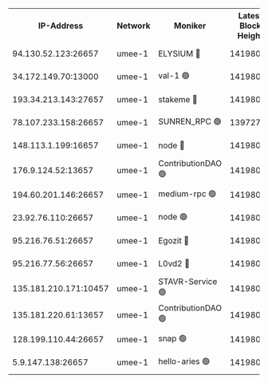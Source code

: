 


<table><tr><th>IP-Address</th><th>Network</th><th>Moniker</th><th>Latest Block Height</th><th>Earliest Block Height</th><th>Catching Up</th><th>Tx Index</th><th>Voting Power</th><th>Scan Time</th></tr><tr><td>94.130.52.123:26657</td><td>umee-1</td><td>ELYSIUM 🔴</td><td>14198063</td><td>3216011</td><td>False</td><td>off</td><td>26922399</td><td>2024-10-12T06:57:22.081353919UTC</td></tr><tr><td>34.172.149.70:13000</td><td>umee-1</td><td>val-1 🟢</td><td>14198040</td><td>12632001</td><td>False</td><td>off</td><td>0</td><td>2024-10-12T06:55:21.781905856UTC</td></tr><tr><td>193.34.213.143:27657</td><td>umee-1</td><td>stakeme 🔴</td><td>14198035</td><td>12950170</td><td>False</td><td>off</td><td>6701397</td><td>2024-10-12T06:54:53.156771907UTC</td></tr><tr><td>78.107.233.158:26657</td><td>umee-1</td><td>SUNREN_RPC 🟢</td><td>13972735</td><td>13338194</td><td>False</td><td>on</td><td>0</td><td>2024-10-12T06:55:58.511315053UTC</td></tr><tr><td>148.113.1.199:16657</td><td>umee-1</td><td>node 🔴</td><td>14198027</td><td>13570001</td><td>False</td><td>off</td><td>1636217</td><td>2024-10-12T06:54:10.104961159UTC</td></tr><tr><td>176.9.124.52:13657</td><td>umee-1</td><td>ContributionDAO 🟢</td><td>14198045</td><td>13924595</td><td>False</td><td>on</td><td>0</td><td>2024-10-12T06:55:49.597087953UTC</td></tr><tr><td>194.60.201.146:26657</td><td>umee-1</td><td>medium-rpc 🟢</td><td>14198029</td><td>13992297</td><td>False</td><td>on</td><td>0</td><td>2024-10-12T06:54:23.479071738UTC</td></tr><tr><td>23.92.76.110:26657</td><td>umee-1</td><td>node 🟢</td><td>14198081</td><td>13999001</td><td>False</td><td>on</td><td>0</td><td>2024-10-12T06:59:02.161025043UTC</td></tr><tr><td>95.216.76.51:26657</td><td>umee-1</td><td>Egozit 🔴</td><td>14198063</td><td>14098063</td><td>False</td><td>off</td><td>38538275</td><td>2024-10-12T06:57:21.692344030UTC</td></tr><tr><td>95.216.77.56:26657</td><td>umee-1</td><td>L0vd2 🔴</td><td>14198072</td><td>14098072</td><td>False</td><td>off</td><td>38316811</td><td>2024-10-12T06:58:13.156808457UTC</td></tr><tr><td>135.181.210.171:10457</td><td>umee-1</td><td>STAVR-Service 🟢</td><td>14198056</td><td>14195001</td><td>False</td><td>on</td><td>0</td><td>2024-10-12T06:57:35.111838829UTC</td></tr><tr><td>135.181.220.61:13657</td><td>umee-1</td><td>ContributionDAO 🟢</td><td>14198026</td><td>14195406</td><td>False</td><td>off</td><td>0</td><td>2024-10-12T06:54:05.024759853UTC</td></tr><tr><td>128.199.110.44:26657</td><td>umee-1</td><td>snap 🟢</td><td>14198070</td><td>14197412</td><td>False</td><td>off</td><td>0</td><td>2024-10-12T06:57:59.608097866UTC</td></tr><tr><td>5.9.147.138:26657</td><td>umee-1</td><td>hello-aries 🟢</td><td>14198039</td><td>14197461</td><td>False</td><td>off</td><td>0</td><td>2024-10-12T06:55:16.174464202UTC</td></tr></table>